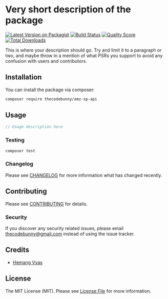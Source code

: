 # Very short description of the package

[![Latest Version on Packagist](https://img.shields.io/packagist/v/thecodebunny/amz-sp-api.svg?style=flat-square)](https://packagist.org/packages/thecodebunny/amz-sp-api)
[![Build Status](https://img.shields.io/travis/thecodebunny/amz-sp-api/master.svg?style=flat-square)](https://travis-ci.org/thecodebunny/amz-sp-api)
[![Quality Score](https://img.shields.io/scrutinizer/g/thecodebunny/amz-sp-api.svg?style=flat-square)](https://scrutinizer-ci.com/g/thecodebunny/amz-sp-api)
[![Total Downloads](https://img.shields.io/packagist/dt/thecodebunny/amz-sp-api.svg?style=flat-square)](https://packagist.org/packages/thecodebunny/amz-sp-api)

This is where your description should go. Try and limit it to a paragraph or two, and maybe throw in a mention of what PSRs you support to avoid any confusion with users and contributors.

## Installation

You can install the package via composer:

```bash
composer require thecodebunny/amz-sp-api
```

## Usage

``` php
// Usage description here
```

### Testing

``` bash
composer test
```

### Changelog

Please see [CHANGELOG](CHANGELOG.md) for more information what has changed recently.

## Contributing

Please see [CONTRIBUTING](CONTRIBUTING.md) for details.

### Security

If you discover any security related issues, please email thecodebunny@gmail.com instead of using the issue tracker.

## Credits

- [Hemang Vyas](https://github.com/thecodebunny)

## License

The MIT License (MIT). Please see [License File](LICENSE.md) for more information.